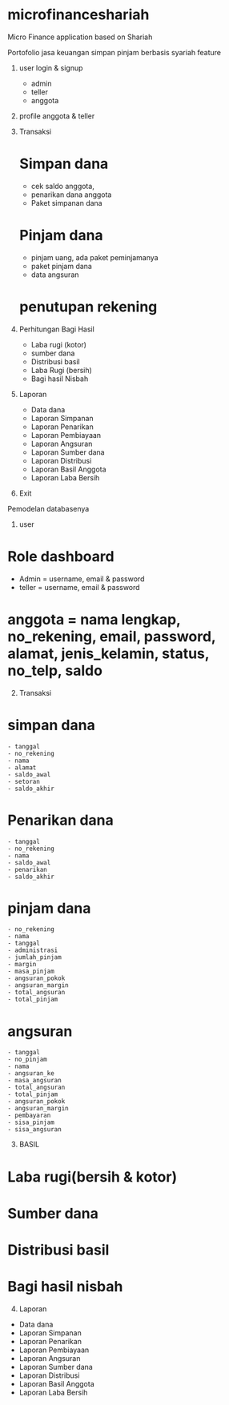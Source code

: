 # microfinanceshariah
Micro Finance application based on Shariah

Portofolio jasa keuangan simpan pinjam berbasis syariah
feature
1. user login & signup 
	 - admin 
     - teller  
     - anggota
2. profile anggota & teller

3. Transaksi
   # Simpan dana
     - cek saldo anggota, 
     - penarikan dana  anggota
	 - Paket simpanan dana
   # Pinjam dana
     - pinjam uang, ada paket peminjamanya
     - paket pinjam dana 
     - data angsuran
   # penutupan rekening

4. Perhitungan Bagi Hasil
	 - Laba rugi (kotor)
	 - sumber dana
	 - Distribusi basil
	 - Laba Rugi (bersih)
	 - Bagi hasil Nisbah

5. Laporan
	 - Data dana
	 - Laporan Simpanan
	 - Laporan Penarikan
	 - Laporan Pembiayaan
	 - Laporan Angsuran
	 - Laporan Sumber dana
	 - Laporan Distribusi
	 - Laporan Basil Anggota
	 - Laporan Laba Bersih

6. Exit


Pemodelan databasenya
1. user
# Role dashboard
  - Admin  = username, email & password
  - teller = username, email & password
# anggota  = nama lengkap, no_rekening, email, password, alamat, jenis_kelamin, status, no_telp, saldo

2. Transaksi
# simpan dana
	- tanggal
	- no_rekening
	- nama
	- alamat
	- saldo_awal
	- setoran
	- saldo_akhir
# Penarikan dana
	- tanggal
	- no_rekening
	- nama
	- saldo_awal
	- penarikan
	- saldo_akhir
# pinjam dana
	- no_rekening
	- nama
	- tanggal
	- administrasi
	- jumlah_pinjam
	- margin
	- masa_pinjam
	- angsuran_pokok
	- angsuran_margin
	- total_angsuran
	- total_pinjam
# angsuran
	- tanggal
	- no_pinjam
	- nama
	- angsuran_ke
	- masa_angsuran
	- total_angsuran
	- total_pinjam
	- angsuran_pokok
	- angsuran_margin
	- pembayaran
	- sisa_pinjam
	- sisa_angsuran


3. BASIL
# Laba rugi(bersih & kotor)
# Sumber dana
# Distribusi basil
# Bagi hasil nisbah

4. Laporan
 - Data dana
 - Laporan Simpanan
 - Laporan Penarikan
 - Laporan Pembiayaan
 - Laporan Angsuran
 - Laporan Sumber dana
 - Laporan Distribusi
 - Laporan Basil Anggota
 - Laporan Laba Bersih

